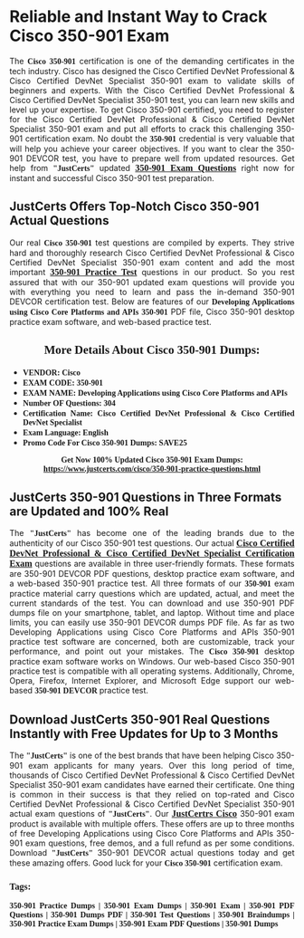 <h1><strong>Reliable and Instant Way to Crack Cisco 350-901 Exam</strong></h1>

<p style="text-align: justify;">The <span style="font-family:Georgia,serif;"><strong>Cisco 350-901</strong></span> certification is one of the demanding certificates in the tech industry. Cisco has designed the Cisco Certified DevNet Professional & Cisco Certified DevNet Specialist 350-901 exam to validate skills of beginners and experts. With the Cisco Certified DevNet Professional & Cisco Certified DevNet Specialist 350-901 test, you can learn new skills and level up your expertise. To get Cisco 350-901 certified, you need to register for the Cisco Certified DevNet Professional & Cisco Certified DevNet Specialist 350-901 exam and put all efforts to crack this challenging 350-901 certification exam. No doubt the <span style="font-family:Georgia,serif;"><strong> 350-901</strong></span> credential is very valuable that will help you achieve your career objectives. If you want to clear the 350-901 DEVCOR test, you have to prepare well from updated resources. Get help from <span style="font-size:14px;"><span style="font-family:Georgia,serif;"><strong>"JustCerts"</strong></span></span> updated <a href="https://www.justcerts.com/cisco/350-901-practice-questions.html"><span style="font-size:16px;"><span style="font-family:Georgia,serif;"><strong>350-901 Exam Questions</strong></span></span></a> right now for instant and successful Cisco 350-901 test preparation.</p>

<h2><strong>JustCerts Offers Top-Notch Cisco 350-901 Actual Questions </strong></h2>

<p style="text-align: justify;">Our real <span style="font-family:Georgia,serif;"><strong>Cisco 350-901</strong></span> test questions are compiled by experts. They strive hard and thoroughly research Cisco Certified DevNet Professional & Cisco Certified DevNet Specialist 350-901 exam content and add the most important <a href="https://www.justcerts.com/cisco/350-901-practice-questions.html"><span style="font-size:16px;"><span style="font-family:Georgia,serif;"><strong>350-901 Practice Test</strong></span></span></a> questions in our product. So you rest assured that with our 350-901 updated exam questions will provide you with everything you need to learn and pass the in-demand 350-901 DEVCOR certification test. Below are features of our <span style="font-family:Georgia,serif;"><strong>Developing Applications using Cisco Core Platforms and APIs 350-901</strong></span> PDF file, Cisco 350-901 desktop practice exam software, and web-based practice test.</p>

<h2 style="text-align: center;"><strong><span style="font-family:Georgia,serif;">More Details About Cisco 350-901 Dumps:</span></strong></h2>

<ul>
	<li style="text-align: justify;"><span style="font-size:14px;"><span style="font-family:Georgia,serif;"><strong>VENDOR: Cisco</strong></span></span></li>
	<li style="text-align: justify;"><span style="font-size:14px;"><span style="font-family:Georgia,serif;"><strong>EXAM CODE: 350-901</strong></span></span></li>
	<li style="text-align: justify;"><span style="font-size:14px;"><span style="font-family:Georgia,serif;"><strong>EXAM NAME: Developing Applications using Cisco Core Platforms and APIs</strong></span></span></li>
	<li style="text-align: justify;"><span style="font-size:14px;"><span style="font-family:Georgia,serif;"><strong>Number OF Questions: 304</strong></span></span></li>
	<li style="text-align: justify;"><span style="font-size:14px;"><span style="font-family:Georgia,serif;"><strong>Certification Name: Cisco Certified DevNet Professional & Cisco Certified DevNet Specialist</strong></span></span></li>
	<li style="text-align: justify;"><span style="font-size:14px;"><span style="font-family:Georgia,serif;"><strong>Exam Language: English</strong></span></span></li>
	<li style="text-align: justify;"><span style="font-size:14px;"><span style="font-family:Georgia,serif;"><strong>Promo Code For Cisco 350-901 Dumps: SAVE25</strong></span></span></li>
</ul>

<p style="text-align: center;"><strong><span style="font-family:Georgia,serif;"><span style="font-size:14px;">Get Now 100% Updated Cisco 350-901 Exam Dumps:</span> <a href="https://www.justcerts.com/cisco/350-901-practice-questions.html">https://www.justcerts.com/cisco/350-901-practice-questions.html</a></span></strong></p>

<h2><strong>JustCerts 350-901 Questions in Three Formats are Updated and 100% Real</strong></h2>

<p style="text-align: justify;">The <span style="font-size:14px;"><span style="font-family:Georgia,serif;"><strong>"JustCerts"</strong></span></span> has become one of the leading brands due to the authenticity of our Cisco 350-901 test questions. Our actual <a href="https://www.justcerts.com/cisco/cisco-certified-devnet-professional-certification-exams.html"><span style="font-size:16px;"><span style="font-family:Georgia,serif;"><strong>Cisco Certified DevNet Professional & Cisco Certified DevNet Specialist Certification Exam</strong></span></span></a> questions are available in three user-friendly formats. These formats are 350-901 DEVCOR PDF questions, desktop practice exam software, and a web-based 350-901 practice test. All three formats of our <strong><span style="font-family:Georgia,serif;"> 350-901</span></strong> exam practice material carry questions which are updated, actual, and meet the current standards of the test. You can download and use 350-901 PDF dumps file on your smartphone, tablet, and laptop. Without time and place limits, you can easily use 350-901 DEVCOR dumps PDF file. As far as two Developing Applications using Cisco Core Platforms and APIs 350-901 practice test software are concerned, both are customizable, track your performance, and point out your mistakes. The <span style="font-family:Georgia,serif;"><strong>Cisco 350-901</strong></span> desktop practice exam software works on Windows. Our web-based Cisco 350-901 practice test is compatible with all operating systems. Additionally, Chrome, Opera, Firefox, Internet Explorer, and Microsoft Edge support our web-based <span style="font-family:Georgia,serif;"><strong>350-901 DEVCOR </strong></span> practice test.</p>

<h2><strong>Download JustCerts 350-901 Real Questions Instantly with Free Updates for Up to 3 Months</strong></h2>

<p style="text-align: justify;">The <span style="font-family:Georgia,serif;"><span style="font-size:14px;"><strong>"JustCerts"</strong></span></span> is one of the best brands that have been helping Cisco 350-901 exam applicants for many years. Over this long period of time, thousands of Cisco Certified DevNet Professional & Cisco Certified DevNet Specialist 350-901 exam candidates have earned their certificate. One thing is common in their success is that they relied on top-rated and Cisco Certified DevNet Professional & Cisco Certified DevNet Specialist 350-901 actual exam questions of <span style="font-family:Georgia,serif;"><span style="font-size:14px;"><strong>"JustCerts"</strong></span></span>. Our <a href="https://www.justcerts.com/cisco-certification-exams.html"><span style="font-size:16px;"><span style="font-family:Georgia,serif;"><strong>JustCertrs Cisco</strong></span></span></a> 350-901 exam product is available with multiple offers. These offers are up to three months of free Developing Applications using Cisco Core Platforms and APIs 350-901 exam questions, free demos, and a full refund as per some conditions. Download <span style="font-family:Georgia,serif;"><span style="font-size:14px;"><strong>"JustCerts"</strong></span></span> 350-901 DEVCOR actual questions today and get these amazing offers. Good luck for your <span style="font-family:Georgia,serif;"><strong>Cisco 350-901</strong></span> certification exam.</p>

<h3 style="text-align: justify;"><span style="font-family:Georgia,serif;"><strong>Tags:</strong></span></h3>

<p style="text-align: justify;"><span style="font-family:Georgia,serif;"><strong>350-901 Practice Dumps | 350-901 Exam Dumps | 350-901 Exam | 350-901 PDF Questions | 350-901 Dumps PDF | 350-901 Test Questions | 350-901 Braindumps | 350-901 Practice Exam Dumps | 350-901 Exam PDF Questions | 350-901 Dumps</strong></span></p>
